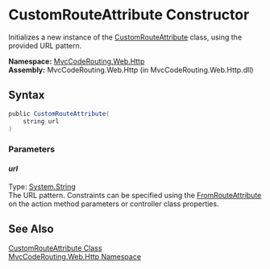CustomRouteAttribute Constructor
================================
Initializes a new instance of the [CustomRouteAttribute][1] class, using the provided URL pattern.

**Namespace:** [MvcCodeRouting.Web.Http][2]  
**Assembly:** MvcCodeRouting.Web.Http (in MvcCodeRouting.Web.Http.dll)

Syntax
------

```csharp
public CustomRouteAttribute(
	string url
)
```

### Parameters

#### *url*
Type: [System.String][3]  
The URL pattern. Constraints can be specified using the [FromRouteAttribute][4] on the action method parameters or controller class properties.


See Also
--------
[CustomRouteAttribute Class][1]  
[MvcCodeRouting.Web.Http Namespace][2]  

[1]: README.md
[2]: ../README.md
[3]: http://msdn.microsoft.com/en-us/library/s1wwdcbf
[4]: ../FromRouteAttribute/README.md
